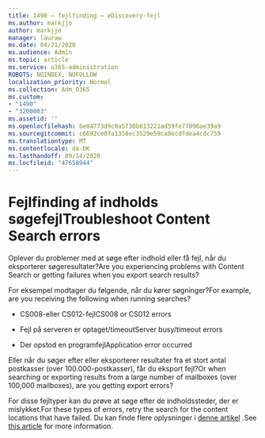 ```yaml
---
title: 1490 – fejlfinding – eDiscovery-fejl
ms.author: markjjo
author: markjjo
manager: lauraw
ms.date: 04/21/2020
ms.audience: Admin
ms.topic: article
ms.service: o365-administration
ROBOTS: NOINDEX, NOFOLLOW
localization_priority: Normal
ms.collection: Adm_O365
ms.custom:
- "1490"
- "3200003"
ms.assetid: ''
ms.openlocfilehash: 6e04773d9c0a5f30b613221ad59fe77096ae39a9
ms.sourcegitcommit: c6692ce0fa1358ec3529e59ca0ecdfdea4cdc759
ms.translationtype: MT
ms.contentlocale: da-DK
ms.lasthandoff: 09/14/2020
ms.locfileid: "47658944"
---
```

# <a name="troubleshoot-content-search-errors"></a><span data-ttu-id="f0267-102">Fejlfinding af indholds søgefejl</span><span class="sxs-lookup"><span data-stu-id="f0267-102">Troubleshoot Content Search errors</span></span>

<span data-ttu-id="f0267-103">Oplever du problemer med at søge efter indhold eller få fejl, når du eksporterer søgeresultater?</span><span class="sxs-lookup"><span data-stu-id="f0267-103">Are you experiencing problems with Content Search or getting failures when you export search results?</span></span>

<span data-ttu-id="f0267-104">For eksempel modtager du følgende, når du kører søgninger?</span><span class="sxs-lookup"><span data-stu-id="f0267-104">For example, are you receiving the following when running searches?</span></span>

- <span data-ttu-id="f0267-105">CS008-eller CS012-fejl</span><span class="sxs-lookup"><span data-stu-id="f0267-105">CS008 or CS012 errors</span></span>

- <span data-ttu-id="f0267-106">Fejl på serveren er optaget/timeout</span><span class="sxs-lookup"><span data-stu-id="f0267-106">Server busy/timeout errors</span></span>

- <span data-ttu-id="f0267-107">Der opstod en programfejl</span><span class="sxs-lookup"><span data-stu-id="f0267-107">Application error occurred</span></span>

<span data-ttu-id="f0267-108">Eller når du søger efter eller eksporterer resultater fra et stort antal postkasser (over 100.000-postkasser), får du eksport fejl?</span><span class="sxs-lookup"><span data-stu-id="f0267-108">Or when searching or exporting results from a large number of mailboxes (over 100,000 mailboxes), are you getting export errors?</span></span>

<span data-ttu-id="f0267-109">For disse fejltyper kan du prøve at søge efter de indholdssteder, der er mislykket.</span><span class="sxs-lookup"><span data-stu-id="f0267-109">For these types of errors, retry the search for the content locations that have failed.</span></span> <span data-ttu-id="f0267-110">Du kan finde flere oplysninger i  [denne artikel](https://docs.microsoft.com/microsoft-365/compliance/retry-failed-content-search) .</span><span class="sxs-lookup"><span data-stu-id="f0267-110">See  [this article](https://docs.microsoft.com/microsoft-365/compliance/retry-failed-content-search) for more information.</span></span>
